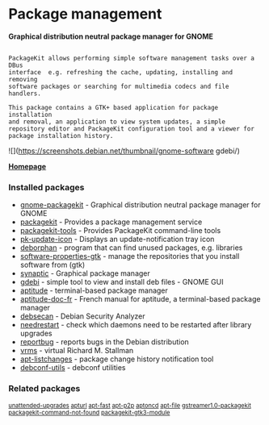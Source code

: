 # Package management

__Graphical distribution neutral package manager for GNOME__

```

PackageKit allows performing simple software management tasks over a DBus
interface  e.g. refreshing the cache, updating, installing and removing
software packages or searching for multimedia codecs and file handlers.

This package contains a GTK+ based application for package installation
and removal, an application to view system updates, a simple
repository editor and PackageKit configuration tool and a viewer for
package installation history.

```

![](https://screenshots.debian.net/thumbnail/gnome-software
gdebi/)


 **[Homepage](https://help.gnome.org/users/gnome-packagekit/stable/)**

### Installed packages

* [gnome-packagekit](https://packages.debian.org/jessie/gnome-packagekit) - Graphical distribution neutral package manager for GNOME
* [packagekit](https://packages.debian.org/jessie/packagekit) - Provides a package management service
* [packagekit-tools](https://packages.debian.org/jessie/packagekit-tools) - Provides PackageKit command-line tools
* [pk-update-icon](https://packages.debian.org/jessie/pk-update-icon) - Displays an update-notification tray icon
* [deborphan](https://packages.debian.org/jessie/deborphan) - program that can find unused packages, e.g. libraries
* [software-properties-gtk](https://packages.debian.org/jessie/software-properties-gtk) - manage the repositories that you install software from (gtk)
* [synaptic](https://packages.debian.org/jessie/synaptic) - Graphical package manager
* [gdebi](https://packages.debian.org/jessie/gdebi) - simple tool to view and install deb files - GNOME GUI
* [aptitude](https://packages.debian.org/jessie/aptitude) - terminal-based package manager
* [aptitude-doc-fr](https://packages.debian.org/jessie/aptitude-doc-fr) - French manual for aptitude, a terminal-based package manager
* [debsecan](https://packages.debian.org/jessie/debsecan) - Debian Security Analyzer
* [needrestart](https://packages.debian.org/jessie/needrestart) - check which daemons need to be restarted after library upgrades
* [reportbug](https://packages.debian.org/jessie/reportbug) - reports bugs in the Debian distribution
* [vrms](https://packages.debian.org/jessie/vrms) - virtual Richard M. Stallman
* [apt-listchanges](https://packages.debian.org/jessie/apt-listchanges) - package change history notification tool
* [debconf-utils](https://packages.debian.org/jessie/debconf-utils) - debconf utilities

### Related packages

<sub> [unattended-upgrades](https://packages.debian.org/jessie/unattended-upgrades) [apturl](https://packages.debian.org/jessie/apturl) [apt-fast](https://packages.debian.org/jessie/apt-fast) [apt-p2p](https://packages.debian.org/jessie/apt-p2p) [aptoncd](https://packages.debian.org/jessie/aptoncd) [apt-file](https://packages.debian.org/jessie/apt-file) [gstreamer1.0-packagekit](https://packages.debian.org/jessie/gstreamer1.0-packagekit) [packagekit-command-not-found](https://packages.debian.org/jessie/packagekit-command-not-found) [packagekit-gtk3-module](https://packages.debian.org/jessie/packagekit-gtk3-module)  </sub>
